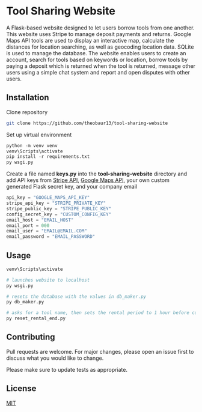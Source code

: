# Tool Sharing Website

A Flask-based website designed to let users borrow tools from one another. This website uses Stripe to manage deposit payments and returns. Google Maps API tools are used to display an interactive map, calculate the distances for location searching, as well as geocoding location data. SQLite is used to manage the database. The website enables users to create an account, search for tools based on keywords or location, borrow tools by paying a deposit which is returned when the tool is returned, message other users using a simple chat system and report and open disputes with other users.

## Installation

Clone repository

```bash
git clone https://github.com/theobaur13/tool-sharing-website
```
Set up virtual environment

```python
python -m venv venv
venv\Scripts\activate
pip install -r requirements.txt
py wsgi.py
```
Create a file named **keys.py** into the **tool-sharing-website** directory and add API keys from [Stripe API](https://stripe.com/docs/api), [Google Maps API](https://developers.google.com/maps), your own custom generated Flask secret key, and your company email
```python
api_key = "GOOGLE_MAPS_API_KEY"
stripe_api_key = "STRIPE_PRIVATE_KEY"
stripe_public_key = "STRIPE_PUBLIC_KEY"
config_secret_key = "CUSTOM_CONFIG_KEY"
email_host = "EMAIL_HOST"
email_port = 000
email_user = "EMAIL@EMAIL.COM"
email_password = "EMAIL_PASSWORD"
```

## Usage

```python
venv\Scripts\activate

# launches website to localhost
py wsgi.py

# resets the database with the values in db_maker.py
py db_maker.py

# asks for a tool name, then sets the rental period to 1 hour before current time
py reset_rental_end.py
```

## Contributing

Pull requests are welcome. For major changes, please open an issue first
to discuss what you would like to change.

Please make sure to update tests as appropriate.

## License

[MIT](https://choosealicense.com/licenses/mit/)